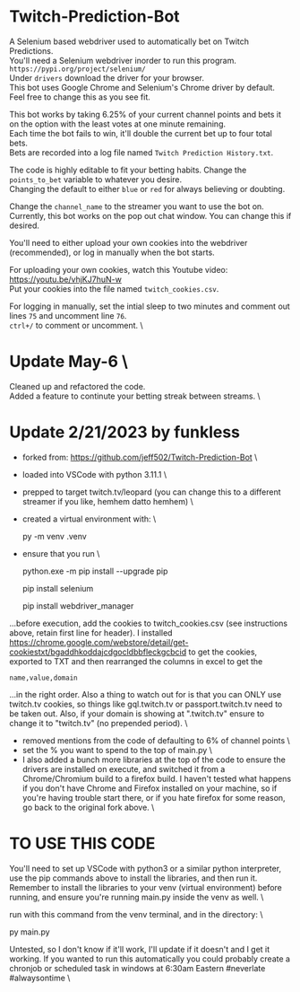 # Twitch-Prediction-Bot
A Selenium based webdriver used to automatically bet on Twitch Predictions.\
You'll need a Selenium webdriver inorder to run this program. `https://pypi.org/project/selenium/`\
Under `drivers` download the driver for your browser.\
This bot uses Google Chrome and Selenium's Chrome driver by default. Feel free to change this as you see fit.

This bot works by taking 6.25% of your current channel points and bets it on the option with the least votes at one minute remaining.\
Each time the bot fails to win, it'll double the current bet up to four total bets.\
Bets are recorded into a log file named `Twitch Prediction History.txt`.

The code is highly editable to fit your betting habits.
Change the `points_to_bet` variable to whatever you desire. \
Changing the default to either `blue` or `red` for always believing or doubting.


Change the `channel_name` to the streamer you want to use the bot on.\
Currently, this bot works on the pop out chat window. You can change this if desired.

You'll need to either upload your own cookies into the webdriver (recommended), or log in manually when the bot starts.

For uploading your own cookies, watch this Youtube video: https://youtu.be/vhjKJ7huN-w \
Put your cookies into the file named `twitch_cookies.csv`.

For logging in manually, set the intial sleep to two minutes and comment out lines `75` and uncomment  line `76`.\
`ctrl+/` to comment or uncomment. \


Update May-6 \
================
Cleaned up and refactored the code. \
Added a feature to continute your betting streak between streams. \

Update 2/21/2023 by funkless
============================

* forked from: https://github.com/jeff502/Twitch-Prediction-Bot \
* loaded into VSCode with python 3.11.1 \
* prepped to target twitch.tv/leopard (you can change this to a different streamer if you like, hemhem datto hemhem) \
* created a virtual environment with:  \
    
    py -m venv .venv 

* ensure that you run \  
    
    python.exe -m pip install --upgrade pip

    pip install selenium  

    pip install webdriver_manager 

...before execution, add the cookies to twitch_cookies.csv (see instructions above, retain first line for header). I installed https://chrome.google.com/webstore/detail/get-cookiestxt/bgaddhkoddajcdgocldbbfleckgcbcid
to get the cookies, exported to TXT and then rearranged the columns in excel to get the 
    
    name,value,domain

...in the right order. Also a thing to watch out for is that you can ONLY use twitch.tv cookies, so things like gql.twitch.tv or passport.twitch.tv need to be taken out. Also, if your domain is showing at ".twitch.tv" ensure to change it to "twitch.tv" (no prepended period). \

* removed mentions from the code of defaulting to 6% of channel points \
* set the % you want to spend to the top of main.py \
* I also added a bunch more libraries at the top of the code to ensure the drivers are installed on execute, and switched it from a Chrome/Chromium build to a firefox build. I haven't tested what happens if you don't have Chrome and Firefox installed on your machine, so if you're having trouble start there, or if you hate firefox for some reason, go back to the original fork above. \

TO USE THIS CODE
================

You'll need to set up VSCode with python3 or a similar python interpreter, use the pip commands above to install the libraries, and then run it. Remember to install the libraries to your venv (virtual environment) before running, and ensure you're running main.py inside the venv as well. \

run with this command from the venv terminal, and in the directory: \

py main.py

Untested, so I don't know if it'll work, I'll update if it doesn't and I get it working. If you wanted to run this automatically you could probably create a chronjob or scheduled task in windows at 6:30am Eastern #neverlate #alwaysontime \
